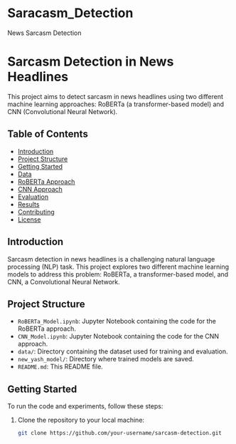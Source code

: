 # Saracasm_Detection
News Sarcasm Detection


# Sarcasm Detection in News Headlines

This project aims to detect sarcasm in news headlines using two different machine learning approaches: RoBERTa (a transformer-based model) and CNN (Convolutional Neural Network).

## Table of Contents

- [Introduction](#introduction)
- [Project Structure](#project-structure)
- [Getting Started](#getting-started)
- [Data](#data)
- [RoBERTa Approach](#roberta-approach)
- [CNN Approach](#cnn-approach)
- [Evaluation](#evaluation)
- [Results](#results)
- [Contributing](#contributing)
- [License](#license)

## Introduction

Sarcasm detection in news headlines is a challenging natural language processing (NLP) task. This project explores two different machine learning models to address this problem: RoBERTa, a transformer-based model, and CNN, a Convolutional Neural Network.

## Project Structure

- `RoBERTa_Model.ipynb`: Jupyter Notebook containing the code for the RoBERTa approach.
- `CNN_Model.ipynb`: Jupyter Notebook containing the code for the CNN approach.
- `data/`: Directory containing the dataset used for training and evaluation.
- `new_yash_model/`: Directory where trained models are saved.
- `README.md`: This README file.

## Getting Started

To run the code and experiments, follow these steps:

1. Clone the repository to your local machine:

   ```bash
   git clone https://github.com/your-username/sarcasm-detection.git
